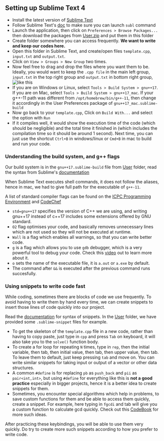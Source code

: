 ## Setting up Sublime Text 4
* Install the latest version of [Sublime Text](https://www.sublimetext.com/)
* Follow Sublime Text's [doc](https://www.sublimetext.com/docs/command_line.html) to make sure you can launch `subl` command
* Launch the application, then click on `Preferences > Browse Packages...` then download the packages from [User.zip](https://github.com/ancc-iitd/Competitive-programming-resources/raw/main/setup/User.zip) and put them in this folder
* Create folder somewhere you can access frequently. **We want to write and keep our codes here.**
* Open this folder in Sublime Text, and create/open files `template.cpp`, `input.txt` and `output.txt`.
* Click on `View > Groups > New Group` two times.
* Now feel free to drag and drop the files where you want them to be. Ideally, you would want to keep the `.cpp file` in the main left group, `input.txt` in the top right group and `output.txt` in bottom right group, ![like this](https://github.com/ancc-iitd/Competitive-programming-resources/raw/main/setup/SublimeLayout.png)
* If you are on Windows or Linux, select `Tools > Build System > gnu++17`. If you are on Mac, select `Tools > Build System > gnu++17_mac`. If your g++-11 path was different from `/opt/homebrew/bin/g++-11`, then change it accordingly in the User Preferences package of `gnu++17_mac.sublime-build`
* Now go back to your `template.cpp`, Click on `Build With...` and select the option with `Run`
* If it compiles well, it would show the execution time of the code (which should be negligible) and the total time it finished in (which includes the compilation time so it should be around 1 second). Next time, you can just use the shortcut `Ctrl+B` in windows/linux or `Cmd+B` in mac to build and run your code.

### Understanding the build system, and g++ flags
Our build system is in the `gnu++17.sublime-build` file from [User](https://github.com/ancc-iitd/Competitive-programming-resources/tree/main/setup/User) folder, read the syntax from Sublime's [documentation](https://www.sublimetext.com/docs/build_systems.html)

When Sublime Text executes shell commands, it does not follow the aliases, hence in mac, we had to give full path for the executable of `g++-11`.

A list of standard compiler flags can be found on the [ICPC Programming Environment](https://icpc.global/worldfinals/programming-environment) and [CodeChef](https://discuss.codechef.com/t/what-are-the-compiler-options-that-the-judge-uses/)
* `std=gnu++17` specifies the version of C++ we are using, and writing gnu++17 instead of c++17 includes some extensions offered by GNU standard.
* `O2` flag optimises your code, and basically removes unnecessary lines which are not used so they will not be executed at runtime.
* `Wall` is a flag which enables all warnings, so that you can write better code.
* `g` is a flag which allows you to use `gdb` debugger, which is a very powerful tool to debug your code. Check this [video](https://www.youtube.com/watch?v=svG6OPyKsrw) out to learn more about it.
* `o` sets the name of the executable file, it is `a.out` or `a.exe` by default.
* The command after `&&` is executed after the previous command runs succesfully.

### Using snippets to write code fast
While coding, sometimes there are blocks of code we use frequently. To avoid having to write them by hand every time, we can create snippets to insert those lines of code quickly into our project.

Read the [documentation](https://docs.sublimetext.io/guide/extensibility/snippets.html) for syntax of snippets. In the [User](https://github.com/ancc-iitd/Competitive-programming-resources/tree/main/setup/User) folder, we have provided some `.sublime-snippet` files for example.

* To get the skeleton of the `template.cpp` file in a new code, rather than having to copy paste, just type in `cpp` and press `Tab` on keyboard, it will also take you to the `solve()` function body.
* To create a for loop for repeating `N` times, type in `rep`, then the initial variable, then tab, then initial value, then tab, then upper value, then tab. To leave them to default, just keep pressing `tab` and move on. You can write similar snippets for taking input or output of a vector or other data structures.
* A common `#define` is for replacing `pb` as `push_back` and `pii` as `pair<int,int>`, but using `#define` for everything like this is **not a good practice** especially in bigger projects, hence it is a better idea to create snippets for them.
* Sometimes, you encounter special algorithms which help in problems, to save custom functions for them and be able to access them quickly, create a snippet. For example, here typing in `fgcdi` and tab will give you a custom function to calculate gcd quickly. Check out this [CodeBook](https://github.com/NavneelSinghal/CodeBook) for more such ideas.

After practicing these keybindings, you will be able to use them very quickly. Do try to create more such snippets according to how you prefer to write code.
